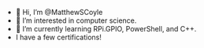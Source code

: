 - 👋 Hi, I’m @MatthewSCoyle
- 👀 I’m interested in computer science.
- 🌱 I’m currently learning RPi.GPIO, PowerShell, and C++.
- I have a few certifications!

<!---
MatthewSCoyle/MatthewSCoyle is a ✨ special ✨ repository because its `README.md` (this file) appears on your GitHub profile.
You can click the Preview link to take a look at your changes.
--->
